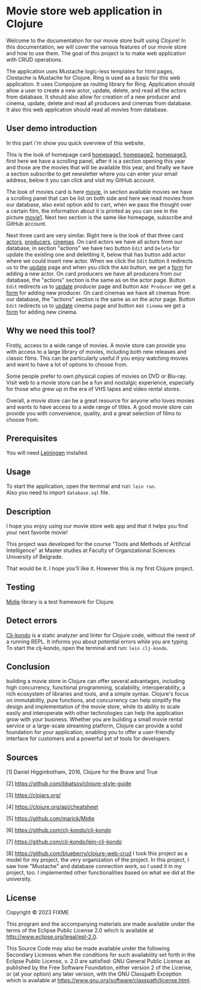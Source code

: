 # Movie store web application in Clojure
Welcome to the documentation for our movie store built using Clojure! In this documentation, we will cover the various features of our movie store and how to use them.
The goal of this project is to make web application with CRUD operations.

The application uses Mustache logic-less templates for html pages, Clostache is Mustache for Clojure. Ring is used as a basic for this web application. It uses Compojure as routing library for Ring.
Application should allow a user to create a new actor, update, delete, and read all the actors from database. It should also allow for creation of a new producer and cinema, update, delete and read all producers and cinemas from database. It also this web application should read all movies from database. 

## User demo introduction

In this part i'm show you quick overview of this website.
<br>

This is the look of homepage card
[homepage1](homepage1.png),
[homepage2](homepage2.png),
[homepage3](homepage3.png), first here we have a scrolling panel, after it is a section opening this year and those are the movies that will be available this year, and finally we have a section subscribe to get newsletter where you can enter your email address, below it you can click and visit my GitHub account.<br>

The look of movies card is here
[movie](movies.png), in section available movies we have a scrolling panel that can be list on both side and here we read movies from our database, also exist option add to cart, when we pass the thought over a certain film, the information about it is printed as you can see in the picture [movie1](movies1.png).
Next two section is the same like homepage, subscribe and GitHub account.

Next three card are very similar. Right here is the look of that three card [actors](actor.png), [producers](producer.png), [cinemas](cinema.png). On card actors we have all actors from our database, in section "actions" we have two button `Edit` and `Delete` for update the existing one and deletiting it, below that has button add actor where we could insert new actor.
When we click the `Edit` button it redirects us to the [update](actoru.png) page and when you click the `Add` button, we get a [form](form.png) for adding a new actor.
On card producers we have all producers from our database, the "actions" section is the same as on the actor page. Button `Edit` redirects us to [update](produceru.png) producer page and button `Add Producer` we get a [form](form.png) for adding new producer.
On card cinemas we have all cinemas from our database, the "actions" section is the same as on the actor page. Button `Edit` redirects us to [update](cinemau.png) cinema page and button `Add Cinema` we get a [form](form.png) for adding new cinema.

## Why we need this tool?
Firstly, access to a wide range of movies. A movie store can provide you with access to a large library of movies, including both new releases and classic films. This can be particularly useful if you enjoy watching movies and want to have a lot of options to choose from.

Some people prefer to own physical copies of movies on DVD or Blu-ray.
Visit web to a movie store can be a fun and nostalgic experience, especially for those who grew up in the era of VHS tapes and video rental stores.

Overall, a movie store can be a great resource for anyone who loves movies and wants to have access to a wide range of titles. A good movie store can provide you with convenience, quality, and a great selection of films to choose from.




## Prerequisites

You will need <a href="https://leiningen.org">Leiningen</a> installed.

## Usage

To start the application, open the terminal and run: `lein run`.<br>
Also you need to import `database.sql` file.

## Description 
I hope you enjoy using our movie store web app and that it helps you find your next favorite movie!

This project was developed for the course "Tools and Methods of Artificial Intelligence" at Master studies at Faculty of Organizational Sciences University of Belgrade.

That would be it. I hope you'll like it. However this is my first Clojure project.

## Testing
[Midje](https://github.com/marick/Midje) library is a test framework for Clojure.

## Detect errors
[Clj-kondo](https://github.com/clj-kondo/clj-kondo) is a static analyzer and linter for Clojure code, without the need of a running REPL. It informs you about potential errors while you are typing.
To start the clj-kondo, open the terminal and run: `lein clj-kondo`.
## Conclusion
building a movie store in Clojure can offer several advantages, including high concurrency, functional programming, scalability, interoperability, a rich ecosystem of libraries and tools, and a simple syntax. 
Clojure's focus on immutability, pure functions, and concurrency can help simplify the design and implementation of the movie store, while its ability to scale easily and interoperate with other technologies can help the application grow with your business. 
Whether you are building a small movie rental service or a large-scale streaming platform, Clojure can provide a solid foundation for your application, enabling you to offer a user-friendly interface for customers and a powerful set of tools for developers.



## Sources
[1] Daniel Higginbotham, 2016, Clojure for the Brave and True

[2] https://github.com/bbatsov/clojure-style-guide

[3] https://clojars.org/

[4] https://clojure.org/api/cheatsheet

[5] https://github.com/marick/Midje

[6] https://github.com/clj-kondo/clj-kondo

[7] https://github.com/clj-kondo/lein-clj-kondo

[8] https://github.com/blueberry/clojure-web-crud I took this project as a model for my project, the very organization of the project. In this project, I saw how "Mustache" and database connection work, so I used it in my project, too. I implemented other functionalities based on what we did at the university.
## License

Copyright © 2023 FIXME

This program and the accompanying materials are made available under the
terms of the Eclipse Public License 2.0 which is available at
http://www.eclipse.org/legal/epl-2.0.

This Source Code may also be made available under the following Secondary
Licenses when the conditions for such availability set forth in the Eclipse
Public License, v. 2.0 are satisfied: GNU General Public License as published by
the Free Software Foundation, either version 2 of the License, or (at your
option) any later version, with the GNU Classpath Exception which is available
at https://www.gnu.org/software/classpath/license.html.
